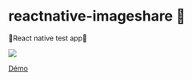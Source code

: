 # reactnative-imageshare 🎀
🧡React native test app🧡

<img src="https://upload.wikimedia.org/wikipedia/commons/thumb/8/8f/Line-style-icons-chat.svg/42px-Line-style-icons-chat.svg.png">

[Démo](https://twitter.com/willahhravel/status/1347716802747490310)
